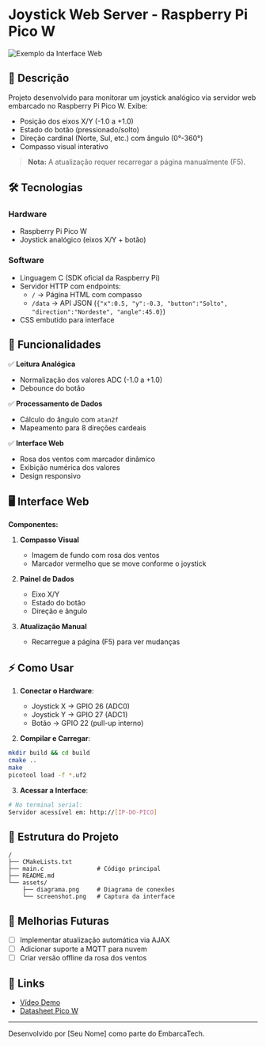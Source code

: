 # Joystick Web Server - Raspberry Pi Pico W

![Exemplo da Interface Web](https://lh4.googleusercontent.com/-CVs_02oIm3g/TYwFeJFzB-I/AAAAAAAAAcQ/shj5fbaKagA/s1600/ROSA+DOS+VENTOS.jpg)

## 📝 Descrição
Projeto desenvolvido para monitorar um joystick analógico via servidor web embarcado no Raspberry Pi Pico W. Exibe:
- Posição dos eixos X/Y (-1.0 a +1.0)
- Estado do botão (pressionado/solto)
- Direção cardinal (Norte, Sul, etc.) com ângulo (0°-360°)
- Compasso visual interativo

> **Nota:** A atualização requer recarregar a página manualmente (F5).

## 🛠️ Tecnologias
### Hardware
- Raspberry Pi Pico W
- Joystick analógico (eixos X/Y + botão)

### Software
- Linguagem C (SDK oficial da Raspberry Pi)
- Servidor HTTP com endpoints:
  - `/` → Página HTML com compasso
  - `/data` → API JSON (`{"x":0.5, "y":-0.3, "button":"Solto", "direction":"Nordeste", "angle":45.0}`)
- CSS embutido para interface

## 🎯 Funcionalidades
✅ **Leitura Analógica**
- Normalização dos valores ADC (-1.0 a +1.0)
- Debounce do botão

✅ **Processamento de Dados**
- Cálculo do ângulo com `atan2f`
- Mapeamento para 8 direções cardeais

✅ **Interface Web**
- Rosa dos ventos com marcador dinâmico
- Exibição numérica dos valores
- Design responsivo

## 🖥️ Interface Web
**Componentes:**
1. **Compasso Visual**
   - Imagem de fundo com rosa dos ventos
   - Marcador vermelho que se move conforme o joystick

2. **Painel de Dados**
   - Eixo X/Y
   - Estado do botão
   - Direção e ângulo

3. **Atualização Manual**
   - Recarregue a página (F5) para ver mudanças

## ⚡ Como Usar
1. **Conectar o Hardware**:
   - Joystick X → GPIO 26 (ADC0)
   - Joystick Y → GPIO 27 (ADC1)
   - Botão → GPIO 22 (pull-up interno)

2. **Compilar e Carregar**:
```bash
mkdir build && cd build
cmake ..
make
picotool load -f *.uf2
```

3. **Acessar a Interface**:
```bash
# No terminal serial:
Servidor acessível em: http://[IP-DO-PICO]
```

## 📂 Estrutura do Projeto
```
/
├── CMakeLists.txt
├── main.c               # Código principal
├── README.md
└── assets/
    ├── diagrama.png     # Diagrama de conexões
    └── screenshot.png   # Captura da interface
```

## 🚀 Melhorias Futuras
- [ ] Implementar atualização automática via AJAX
- [ ] Adicionar suporte a MQTT para nuvem
- [ ] Criar versão offline da rosa dos ventos

## 📌 Links
- [Vídeo Demo](https://drive.google.com/file/d/1BSFhj5zNNfcFWjSHbF-ScKewfieo6mbA/view)
- [Datasheet Pico W](https://datasheets.raspberrypi.com/picow/pico-w-datasheet.pdf)

---

Desenvolvido por [Seu Nome] como parte do EmbarcaTech.
